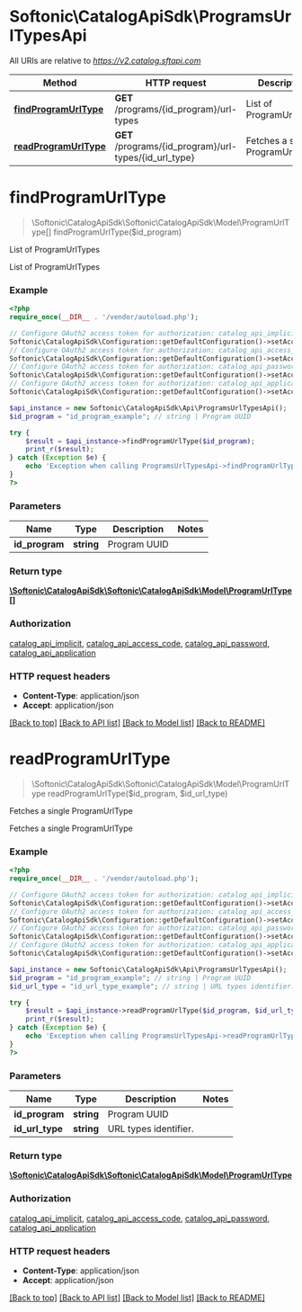 # Softonic\CatalogApiSdk\ProgramsUrlTypesApi

All URIs are relative to *https://v2.catalog.sftapi.com*

Method | HTTP request | Description
------------- | ------------- | -------------
[**findProgramUrlType**](ProgramsUrlTypesApi.md#findProgramUrlType) | **GET** /programs/{id_program}/url-types | List of ProgramUrlTypes
[**readProgramUrlType**](ProgramsUrlTypesApi.md#readProgramUrlType) | **GET** /programs/{id_program}/url-types/{id_url_type} | Fetches a single ProgramUrlType


# **findProgramUrlType**
> \Softonic\CatalogApiSdk\Softonic\CatalogApiSdk\Model\ProgramUrlType[] findProgramUrlType($id_program)

List of ProgramUrlTypes

List of ProgramUrlTypes

### Example
```php
<?php
require_once(__DIR__ . '/vendor/autoload.php');

// Configure OAuth2 access token for authorization: catalog_api_implicit
Softonic\CatalogApiSdk\Configuration::getDefaultConfiguration()->setAccessToken('YOUR_ACCESS_TOKEN');
// Configure OAuth2 access token for authorization: catalog_api_access_code
Softonic\CatalogApiSdk\Configuration::getDefaultConfiguration()->setAccessToken('YOUR_ACCESS_TOKEN');
// Configure OAuth2 access token for authorization: catalog_api_password
Softonic\CatalogApiSdk\Configuration::getDefaultConfiguration()->setAccessToken('YOUR_ACCESS_TOKEN');
// Configure OAuth2 access token for authorization: catalog_api_application
Softonic\CatalogApiSdk\Configuration::getDefaultConfiguration()->setAccessToken('YOUR_ACCESS_TOKEN');

$api_instance = new Softonic\CatalogApiSdk\Api\ProgramsUrlTypesApi();
$id_program = "id_program_example"; // string | Program UUID

try {
    $result = $api_instance->findProgramUrlType($id_program);
    print_r($result);
} catch (Exception $e) {
    echo 'Exception when calling ProgramsUrlTypesApi->findProgramUrlType: ', $e->getMessage(), PHP_EOL;
}
?>
```

### Parameters

Name | Type | Description  | Notes
------------- | ------------- | ------------- | -------------
 **id_program** | **string**| Program UUID |

### Return type

[**\Softonic\CatalogApiSdk\Softonic\CatalogApiSdk\Model\ProgramUrlType[]**](../Model/ProgramUrlType.md)

### Authorization

[catalog_api_implicit](../../README.md#catalog_api_implicit), [catalog_api_access_code](../../README.md#catalog_api_access_code), [catalog_api_password](../../README.md#catalog_api_password), [catalog_api_application](../../README.md#catalog_api_application)

### HTTP request headers

 - **Content-Type**: application/json
 - **Accept**: application/json

[[Back to top]](#) [[Back to API list]](../../README.md#documentation-for-api-endpoints) [[Back to Model list]](../../README.md#documentation-for-models) [[Back to README]](../../README.md)

# **readProgramUrlType**
> \Softonic\CatalogApiSdk\Softonic\CatalogApiSdk\Model\ProgramUrlType readProgramUrlType($id_program, $id_url_type)

Fetches a single ProgramUrlType

Fetches a single ProgramUrlType

### Example
```php
<?php
require_once(__DIR__ . '/vendor/autoload.php');

// Configure OAuth2 access token for authorization: catalog_api_implicit
Softonic\CatalogApiSdk\Configuration::getDefaultConfiguration()->setAccessToken('YOUR_ACCESS_TOKEN');
// Configure OAuth2 access token for authorization: catalog_api_access_code
Softonic\CatalogApiSdk\Configuration::getDefaultConfiguration()->setAccessToken('YOUR_ACCESS_TOKEN');
// Configure OAuth2 access token for authorization: catalog_api_password
Softonic\CatalogApiSdk\Configuration::getDefaultConfiguration()->setAccessToken('YOUR_ACCESS_TOKEN');
// Configure OAuth2 access token for authorization: catalog_api_application
Softonic\CatalogApiSdk\Configuration::getDefaultConfiguration()->setAccessToken('YOUR_ACCESS_TOKEN');

$api_instance = new Softonic\CatalogApiSdk\Api\ProgramsUrlTypesApi();
$id_program = "id_program_example"; // string | Program UUID
$id_url_type = "id_url_type_example"; // string | URL types identifier.

try {
    $result = $api_instance->readProgramUrlType($id_program, $id_url_type);
    print_r($result);
} catch (Exception $e) {
    echo 'Exception when calling ProgramsUrlTypesApi->readProgramUrlType: ', $e->getMessage(), PHP_EOL;
}
?>
```

### Parameters

Name | Type | Description  | Notes
------------- | ------------- | ------------- | -------------
 **id_program** | **string**| Program UUID |
 **id_url_type** | **string**| URL types identifier. |

### Return type

[**\Softonic\CatalogApiSdk\Softonic\CatalogApiSdk\Model\ProgramUrlType**](../Model/ProgramUrlType.md)

### Authorization

[catalog_api_implicit](../../README.md#catalog_api_implicit), [catalog_api_access_code](../../README.md#catalog_api_access_code), [catalog_api_password](../../README.md#catalog_api_password), [catalog_api_application](../../README.md#catalog_api_application)

### HTTP request headers

 - **Content-Type**: application/json
 - **Accept**: application/json

[[Back to top]](#) [[Back to API list]](../../README.md#documentation-for-api-endpoints) [[Back to Model list]](../../README.md#documentation-for-models) [[Back to README]](../../README.md)

